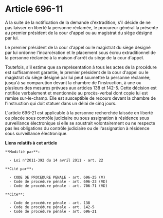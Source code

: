 # Article 696-11

A la suite de la notification de la demande d'extradition, s'il décide de ne pas laisser en liberté la personne réclamée, le
procureur général la présente au premier président de la cour d'appel ou au magistrat du siège désigné par lui. 

Le premier président de la cour d'appel ou le magistrat du siège désigné par lui ordonne l'incarcération et le placement sous
écrou extraditionnel de la personne réclamée à la maison d'arrêt du siège de la cour d'appel. 

Toutefois, s'il estime que sa représentation à tous les actes de la procédure est suffisamment garantie, le premier président
de la cour d'appel ou le magistrat du siège désigné par lui peut soumettre la personne réclamée, jusqu'à sa comparution
devant la chambre de l'instruction, à une ou plusieurs des mesures prévues aux articles 138 et 142-5. Cette décision est
notifiée verbalement et mentionnée au procès-verbal dont copie lui est remise sur-le-champ. Elle est susceptible de recours
devant la chambre de l'instruction qui doit statuer dans un délai de cinq jours. 

L'article 696-21 est applicable à la personne recherchée laissée en liberté ou placée sous contrôle judiciaire ou sous
assignation à résidence sous surveillance électronique si elle se soustrait volontairement ou ne respecte pas les obligations
du contrôle judiciaire ou de l'assignation à résidence sous surveillance électronique.

**Liens relatifs à cet article**

	**Modifié par**:

	  - Loi n°2011-392 du 14 avril 2011 - art. 22

	**Cité par**:

	  - CODE DE PROCEDURE PENALE - art. 696-25 (V)
	  - Code de procédure pénale - art. 696-23 (VD)
	  - Code de procédure pénale - art. 706-71 (VD)

	**Cite**:

	  - Code de procédure pénale - art. 138
	  - Code de procédure pénale - art. 142-5
	  - Code de procédure pénale - art. 696-21
